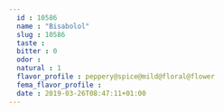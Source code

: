 ```yaml
---
  id : 10586
  name : "Bisabolol"
  slug : 10586
  taste : 
  bitter : 0
  odor : 
  natural : 1
  flavor_profile : peppery@spice@mild@floral@flower
  fema_flavor_profile : 
  date : 2019-03-26T08:47:11+01:00
---
```



